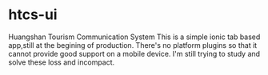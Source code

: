 # htcs-ui
Huangshan Tourism Communication System
This is a simple ionic tab based app,still at the begining of production.
There's no platform plugins so that it cannot  provide good support on a mobile device.
I'm still trying to study and solve these loss and incompact.
